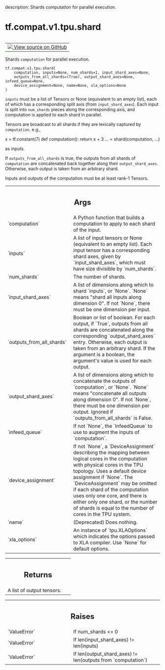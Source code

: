 description: Shards computation for parallel execution.

<div itemscope itemtype="http://developers.google.com/ReferenceObject">
<meta itemprop="name" content="tf.compat.v1.tpu.shard" />
<meta itemprop="path" content="Stable" />
</div>

# tf.compat.v1.tpu.shard

<!-- Insert buttons and diff -->

<table class="tfo-notebook-buttons tfo-api nocontent" align="left">
<td>
  <a target="_blank" href="https://github.com/tensorflow/tensorflow/blob/r2.4/tensorflow/python/tpu/tpu.py#L1798-L1880">
    <img src="https://www.tensorflow.org/images/GitHub-Mark-32px.png" />
    View source on GitHub
  </a>
</td>
</table>



Shards `computation` for parallel execution.

<pre class="devsite-click-to-copy prettyprint lang-py tfo-signature-link">
<code>tf.compat.v1.tpu.shard(
    computation, inputs=None, num_shards=1, input_shard_axes=None,
    outputs_from_all_shards=(True), output_shard_axes=None, infeed_queue=None,
    device_assignment=None, name=None, xla_options=None
)
</code></pre>



<!-- Placeholder for "Used in" -->

`inputs` must be a list of Tensors or None (equivalent to an empty list), each
of which has a corresponding split axis (from `input_shard_axes`). Each input
is split into `num_shards` pieces along the corresponding axis, and
computation is applied to each shard in parallel.

Tensors are broadcast to all shards if they are lexically captured by
`computation`. e.g.,

x = tf.constant(7)
def computation():
  return x + 3
... = shard(computation, ...)


as inputs.

If `outputs_from_all_shards` is true, the outputs from all shards of
`computation` are concatenated back together along their `output_shard_axes`.
Otherwise, each output is taken from an arbitrary shard.

Inputs and outputs of the computation must be at least rank-1 Tensors.

<!-- Tabular view -->
 <table class="responsive fixed orange">
<colgroup><col width="214px"><col></colgroup>
<tr><th colspan="2"><h2 class="add-link">Args</h2></th></tr>

<tr>
<td>
`computation`
</td>
<td>
A Python function that builds a computation to apply to each
shard of the input.
</td>
</tr><tr>
<td>
`inputs`
</td>
<td>
A list of input tensors or None (equivalent to an empty list). Each
input tensor has a corresponding shard axes, given by `input_shard_axes`,
which must have size divisible by `num_shards`.
</td>
</tr><tr>
<td>
`num_shards`
</td>
<td>
The number of shards.
</td>
</tr><tr>
<td>
`input_shard_axes`
</td>
<td>
A list of dimensions along which to shard `inputs`, or
`None`. `None` means "shard all inputs along dimension 0". If not `None`,
there must be one dimension per input.
</td>
</tr><tr>
<td>
`outputs_from_all_shards`
</td>
<td>
Boolean or list of boolean. For each output, if
`True`, outputs from all shards are concatenated along the corresponding
`output_shard_axes` entry. Otherwise, each output is taken
from an arbitrary shard. If the argument is a boolean, the argument's
value is used for each output.
</td>
</tr><tr>
<td>
`output_shard_axes`
</td>
<td>
A list of dimensions along which to concatenate the
outputs of `computation`, or `None`. `None` means "concatenate all outputs
along dimension 0". If not `None`, there must be one dimension per output.
Ignored if `outputs_from_all_shards` is False.
</td>
</tr><tr>
<td>
`infeed_queue`
</td>
<td>
If not `None`, the `InfeedQueue` to use to augment the inputs
of `computation`.
</td>
</tr><tr>
<td>
`device_assignment`
</td>
<td>
If not `None`, a `DeviceAssignment` describing the
mapping between logical cores in the computation with physical cores in
the TPU topology. Uses a default device assignment if `None`. The
`DeviceAssignment` may be omitted if each shard of the computation uses
only one core, and there is either only one shard, or the number of shards
is equal to the number of cores in the TPU system.
</td>
</tr><tr>
<td>
`name`
</td>
<td>
(Deprecated) Does nothing.
</td>
</tr><tr>
<td>
`xla_options`
</td>
<td>
An instance of `tpu.XLAOptions` which indicates the options
passed to XLA compiler. Use `None` for default options.
</td>
</tr>
</table>



<!-- Tabular view -->
 <table class="responsive fixed orange">
<colgroup><col width="214px"><col></colgroup>
<tr><th colspan="2"><h2 class="add-link">Returns</h2></th></tr>
<tr class="alt">
<td colspan="2">
A list of output tensors.
</td>
</tr>

</table>



<!-- Tabular view -->
 <table class="responsive fixed orange">
<colgroup><col width="214px"><col></colgroup>
<tr><th colspan="2"><h2 class="add-link">Raises</h2></th></tr>

<tr>
<td>
`ValueError`
</td>
<td>
If num_shards <= 0
</td>
</tr><tr>
<td>
`ValueError`
</td>
<td>
If len(input_shard_axes) != len(inputs)
</td>
</tr><tr>
<td>
`ValueError`
</td>
<td>
If len(output_shard_axes) != len(outputs from `computation`)
</td>
</tr>
</table>


